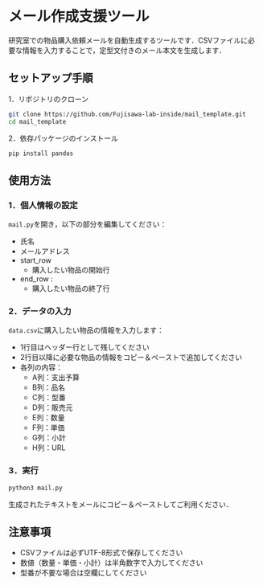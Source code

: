 # メール作成支援ツール

研究室での物品購入依頼メールを自動生成するツールです．CSVファイルに必要な情報を入力することで，定型文付きのメール本文を生成します．

## セットアップ手順

1．リポジトリのクローン
```bash
git clone https://github.com/Fujisawa-lab-inside/mail_template.git
cd mail_template
```

2．依存パッケージのインストール
```bash
pip install pandas
```

## 使用方法

### 1．個人情報の設定
`mail.py`を開き，以下の部分を編集してください：
- 氏名
- メールアドレス
- start_row
  - 購入したい物品の開始行
- end_row : 
  - 購入したい物品の終了行

### 2．データの入力
`data.csv`に購入したい物品の情報を入力します：
- 1行目はヘッダー行として残してください
- 2行目以降に必要な物品の情報をコピー＆ペーストで追加してください
- 各列の内容：
  - A列：支出予算
  - B列：品名
  - C列：型番
  - D列：販売元
  - E列：数量
  - F列：単価
  - G列：小計
  - H列：URL

### 3．実行
```bash
python3 mail.py
```

生成されたテキストをメールにコピー＆ペーストしてご利用ください．

## 注意事項
- CSVファイルは必ずUTF-8形式で保存してください
- 数値（数量・単価・小計）は半角数字で入力してください
- 型番が不要な場合は空欄にしてください